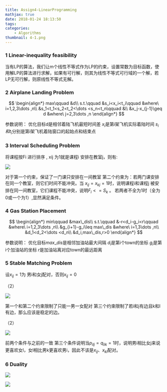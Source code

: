 ```yaml
---
title: Assign4-LinearProgramming
mathjax: true
date: 2018-01-24 18:13:50
tags:
categories:
	- Algorithms
thumbnail: 4-1.png
---
```


### 1 Linear-inequality feasibility

当有LP的算法，我们让m个线性不等式作为LP的约束，设置常数为目标函数，使用解LP的算法进行求解，如果有可行解，则其为线性不等式可行域的一个解，若LP无可行解，则原线性不等式无解。

### 2 Airplane Landing Problem 

$$
\begin{align*}
max\qquad &d\\
s.t.\qquad &s_i<x_i<t_i\qquad &where\ i=1,2,3\dots ,n\\
&s_1<t_1<s_2<t_2<\dots <s_n<t_n\qquad &\\
&x_j-x_{j-1}\geq d &where\ j=2,3\dots ,n
\end{align*}
$$

参数说明：
优化目标d是相邻着陆飞机最短时间差
$x_i$是第i架飞机实际着陆时间
$s_i和t_i$分别是第i架飞机着陆窗口的起始点和结束点

### 3 Interval Scheduling Problem 

将课程按Fi 进行排序 , xij 为1就是课程i 安排在教室j，则有: 

![](https://cdn.jsdelivr.net/gh/xmzzyo/Blog@master/source/_posts/https://cdn.jsdelivr.net/gh/xmzzyo/Blog@master/source/_posts/Assign4-LinearProgramming/20190114111218.png)

对于第一个约束，保证了一门课只安排在一间教室
第二个约束为：若两门课安排在同一个教室，则它们时间不能冲突。当 $x_{ij} = x_{kj} = 1$时，说明课程i和课程j 被安排在同一间教室，它们课程不能冲突，说明$F_i <= S_k$ 。 若两者不全为1时（全为0或一个为1）,显然满足条件。 

### 4 Gas Station Placement 

$$
\begin{align*}
min\qquad &max\_dis\\
s.t.\qquad &-r<d_i-g_i<r\qquad &where\ i=1,2,3\dots ,n\\
&g_{i+1}-g_i\leq max\_dis &where\ i=1,3\dots ,n\\
&d_1<d_2<\dots <d_n\\
&d_i,max\_dis,r>0
\end{align*}
$$

参数说明：
优化目标$max\_dis$是相邻加油站最大间隔
$d_i$是第i个town的坐标
$g_i$是第i个加油站的坐标
$r$是加油站离对应town的最远距离

### 5 Stable Matching Problem 

设$x_{ij} = 1$为 男i和女j配对，否则$x_{ij} = 0$ 

（2）

![](https://cdn.jsdelivr.net/gh/xmzzyo/Blog@master/source/_posts/https://cdn.jsdelivr.net/gh/xmzzyo/Blog@master/source/_posts/Assign4-LinearProgramming/20190114111250.png)

第一个和第二个约束限制了只能一男一女配对
第三个约束限制了若i和j有边且k和l有边，那么应该是稳定的边。 

（2）

![](https://cdn.jsdelivr.net/gh/xmzzyo/Blog@master/source/_posts/https://cdn.jsdelivr.net/gh/xmzzyo/Blog@master/source/_posts/Assign4-LinearProgramming/20190114111302.png)

前两个条件与之前的一致
第三个条件说明当$p_{ilj}=q_{lik}=1$时，说明男i相比女j来说更喜欢女l，女l相比男k更喜欢男i，因此不该是$x_{ij}、x_{kl}$配对。 

### 6 Duality 

![](https://cdn.jsdelivr.net/gh/xmzzyo/Blog@master/source/_posts/https://cdn.jsdelivr.net/gh/xmzzyo/Blog@master/source/_posts/Assign4-LinearProgramming/20190114111311.png)

![](https://cdn.jsdelivr.net/gh/xmzzyo/Blog@master/source/_posts/https://cdn.jsdelivr.net/gh/xmzzyo/Blog@master/source/_posts/Assign4-LinearProgramming/20190114111320.png)
